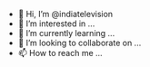 - 👋 Hi, I’m @indiatelevision
- 👀 I’m interested in ...
- 🌱 I’m currently learning ...
- 💞️ I’m looking to collaborate on ...
- 📫 How to reach me ...

<!---
indiatelevision/indiatelevision is a ✨ special ✨ repository because its `README.md` (this file) appears on your GitHub profile.
You can click the Preview link to take a look at your changes.
--->
